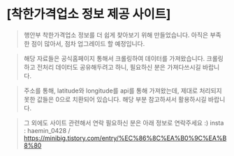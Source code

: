 [착한가격업소 정보 제공 사이트]
======================================
> 행안부 착한가격업소 정보를 더 쉽게 찾아보기 위해 만들었습니다.
> 아직은 부족한 점이 많아서, 점차 업그레이드 할 예정입니다.

> 해당 자료들은 공식홈페이지 통해서 크롤링하여 데이터를 가져왔습니다.
> 크롤링하고 전처리 데이터도 공유해두려고 하니, 필요하신 분은 가져다쓰시길 바랍니다.

> 주소를 통해, latitude와 longitude를 api를 통해 가져왔는데, 제대로 처리되지 못한 값들은 0으로 치환되어 있습니다.
> 해당 부분 참고하셔서 활용하시길 바랍니다.

> 그 외에도 사이트 관련해서 연락 필요하신 분은
> 아래 정보로 연락주세요 :)
> insta : haemin_0428 / https://minibig.tistory.com/entry/%EC%86%8C%EA%B0%9C%EA%B8%80
